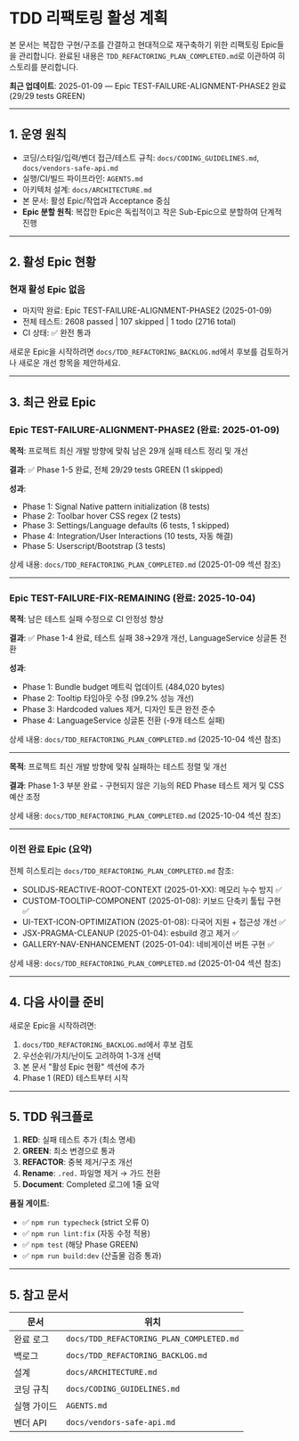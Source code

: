 # TDD 리팩토링 활성 계획

본 문서는 복잡한 구현/구조를 간결하고 현대적으로 재구축하기 위한 리팩토링
Epic들을 관리합니다. 완료된 내용은 `TDD_REFACTORING_PLAN_COMPLETED.md`로
이관하여 히스토리를 분리합니다.

**최근 업데이트**: 2025-01-09 — Epic TEST-FAILURE-ALIGNMENT-PHASE2 완료 (29/29
tests GREEN)

---

## 1. 운영 원칙

- 코딩/스타일/입력/벤더 접근/테스트 규칙: `docs/CODING_GUIDELINES.md`,
  `docs/vendors-safe-api.md`
- 실행/CI/빌드 파이프라인: `AGENTS.md`
- 아키텍처 설계: `docs/ARCHITECTURE.md`
- 본 문서: 활성 Epic/작업과 Acceptance 중심
- **Epic 분할 원칙**: 복잡한 Epic은 독립적이고 작은 Sub-Epic으로 분할하여 단계적
  진행

---

## 2. 활성 Epic 현황

### 현재 활성 Epic 없음

- 마지막 완료: Epic TEST-FAILURE-ALIGNMENT-PHASE2 (2025-01-09)
- 전체 테스트: 2608 passed | 107 skipped | 1 todo (2716 total)
- CI 상태: ✅ 완전 통과

새로운 Epic을 시작하려면 `docs/TDD_REFACTORING_BACKLOG.md`에서 후보를 검토하거나
새로운 개선 항목을 제안하세요.

---

## 3. 최근 완료 Epic

### Epic TEST-FAILURE-ALIGNMENT-PHASE2 (완료: 2025-01-09)

**목적**: 프로젝트 최신 개발 방향에 맞춰 남은 29개 실패 테스트 정리 및 개선

**결과**: ✅ Phase 1-5 완료, 전체 29/29 tests GREEN (1 skipped)

**성과**:

- Phase 1: Signal Native pattern initialization (8 tests)
- Phase 2: Toolbar hover CSS regex (2 tests)
- Phase 3: Settings/Language defaults (6 tests, 1 skipped)
- Phase 4: Integration/User Interactions (10 tests, 자동 해결)
- Phase 5: Userscript/Bootstrap (3 tests)

상세 내용: `docs/TDD_REFACTORING_PLAN_COMPLETED.md` (2025-01-09 섹션 참조)

---

### Epic TEST-FAILURE-FIX-REMAINING (완료: 2025-10-04)

**목적**: 남은 테스트 실패 수정으로 CI 안정성 향상

**결과**: ✅ Phase 1-4 완료, 테스트 실패 38→29개 개선, LanguageService 싱글톤
전환

**성과**:

- Phase 1: Bundle budget 메트릭 업데이트 (484,020 bytes)
- Phase 2: Tooltip 타임아웃 수정 (99.2% 성능 개선)
- Phase 3: Hardcoded values 제거, 디자인 토큰 완전 준수
- Phase 4: LanguageService 싱글톤 전환 (-9개 테스트 실패)

상세 내용: `docs/TDD_REFACTORING_PLAN_COMPLETED.md` (2025-10-04 섹션 참조)

---

**목적**: 프로젝트 최신 개발 방향에 맞춰 실패하는 테스트 정렬 및 개선

**결과**: Phase 1-3 부분 완료 - 구현되지 않은 기능의 RED Phase 테스트 제거 및
CSS 예산 조정

상세 내용: `docs/TDD_REFACTORING_PLAN_COMPLETED.md` (2025-10-04 섹션 참조)

---

### 이전 완료 Epic (요약)

전체 히스토리는 `docs/TDD_REFACTORING_PLAN_COMPLETED.md` 참조:

- SOLIDJS-REACTIVE-ROOT-CONTEXT (2025-01-XX): 메모리 누수 방지 ✅
- CUSTOM-TOOLTIP-COMPONENT (2025-01-08): 키보드 단축키 툴팁 구현 ✅
- UI-TEXT-ICON-OPTIMIZATION (2025-01-08): 다국어 지원 + 접근성 개선 ✅
- JSX-PRAGMA-CLEANUP (2025-01-04): esbuild 경고 제거 ✅
- GALLERY-NAV-ENHANCEMENT (2025-01-04): 네비게이션 버튼 구현 ✅

상세 내용: `docs/TDD_REFACTORING_PLAN_COMPLETED.md` (2025-01-04 섹션 참조)

---

## 4. 다음 사이클 준비

새로운 Epic을 시작하려면:

1. `docs/TDD_REFACTORING_BACKLOG.md`에서 후보 검토
2. 우선순위/가치/난이도 고려하여 1-3개 선택
3. 본 문서 "활성 Epic 현황" 섹션에 추가
4. Phase 1 (RED) 테스트부터 시작

---

## 5. TDD 워크플로

1. **RED**: 실패 테스트 추가 (최소 명세)
2. **GREEN**: 최소 변경으로 통과
3. **REFACTOR**: 중복 제거/구조 개선
4. **Rename**: `.red.` 파일명 제거 → 가드 전환
5. **Document**: Completed 로그에 1줄 요약

**품질 게이트**:

- ✅ `npm run typecheck` (strict 오류 0)
- ✅ `npm run lint:fix` (자동 수정 적용)
- ✅ `npm test` (해당 Phase GREEN)
- ✅ `npm run build:dev` (산출물 검증 통과)

---

## 5. 참고 문서

| 문서        | 위치                                     |
| ----------- | ---------------------------------------- |
| 완료 로그   | `docs/TDD_REFACTORING_PLAN_COMPLETED.md` |
| 백로그      | `docs/TDD_REFACTORING_BACKLOG.md`        |
| 설계        | `docs/ARCHITECTURE.md`                   |
| 코딩 규칙   | `docs/CODING_GUIDELINES.md`              |
| 실행 가이드 | `AGENTS.md`                              |
| 벤더 API    | `docs/vendors-safe-api.md`               |
